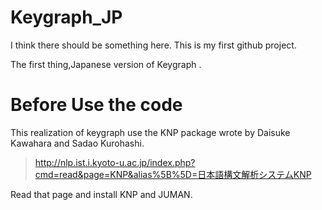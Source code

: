 # Keygraph_JP
I think there should be something here.
This is my first github project.

The first thing,Japanese version of Keygraph .

# Before Use the code
This realization of keygraph use the KNP package wrote by Daisuke Kawahara and Sadao Kurohashi.
> http://nlp.ist.i.kyoto-u.ac.jp/index.php?cmd=read&page=KNP&alias%5B%5D=日本語構文解析システムKNP

Read that page and install KNP and JUMAN.
